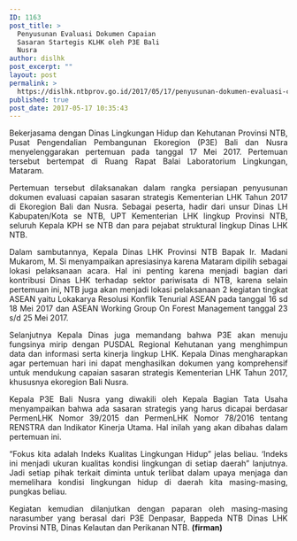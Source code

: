 ```yaml
---
ID: 1163
post_title: >
  Penyusunan Evaluasi Dokumen Capaian
  Sasaran Startegis KLHK oleh P3E Bali
  Nusra
author: dislhk
post_excerpt: ""
layout: post
permalink: >
  https://dislhk.ntbprov.go.id/2017/05/17/penyusunan-dokumen-evaluasi-capaian-sasaran-strategis-klhk-oleh-p3e-bali-nusra/
published: true
post_date: 2017-05-17 10:35:43
---
```

<p style="text-align: justify;">Bekerjasama dengan Dinas Lingkungan Hidup dan Kehutanan Provinsi NTB, Pusat Pengendalian Pembangunan Ekoregion (P3E) Bali dan Nusra menyelenggarakan pertemuan pada tanggal 17 Mei 2017. Pertemuan tersebut bertempat di Ruang Rapat Balai Laboratorium Lingkungan, Mataram.</p>
<p style="text-align: justify;">Pertemuan tersebut dilaksanakan dalam rangka persiapan penyusunan dokumen evaluasi capaian sasaran strategis Kementerian LHK Tahun 2017 di Ekoregion Bali dan Nusra. Sebagai peserta, hadir dari unsur Dinas LH Kabupaten/Kota se NTB, UPT Kementerian LHK lingkup Provinsi NTB, seluruh Kepala KPH se NTB dan para pejabat struktural lingkup Dinas LHK NTB.</p>
<p style="text-align: justify;">Dalam sambutannya, Kepala Dinas LHK Provinsi NTB Bapak Ir. Madani Mukarom, M. Si menyampaikan apresiasinya karena Mataram dipilih sebagai lokasi pelaksanaan acara. Hal ini penting karena menjadi bagian dari kontribusi Dinas LHK terhadap sektor pariwisata di NTB, karena selain pertemuan ini, NTB juga akan menjadi lokasi pelaksanaan 2 kegiatan tingkat ASEAN yaitu Lokakarya Resolusi Konflik Tenurial ASEAN pada tanggal 16 sd 18 Mei 2017 dan ASEAN Working Group On Forest Management tanggal 23 s/d 25 Mei 2017.</p>
<p style="text-align: justify;">Selanjutnya Kepala Dinas juga memandang bahwa P3E akan menuju fungsinya mirip dengan PUSDAL Regional Kehutanan yang menghimpun data dan informasi serta kinerja lingkup LHK. Kepala Dinas mengharapkan agar pertemuan hari ini dapat menghasilkan dokumen yang komprehensif untuk mendukung capaian sasaran strategis Kementerian LHK Tahun 2017, khususnya ekoregion Bali Nusra.</p>
<p style="text-align: justify;">Kepala P3E Bali Nusra yang diwakili oleh Kepala Bagian Tata Usaha menyampaikan bahwa ada sasaran strategis yang harus dicapai berdasar PermenLHK Nomor 39/2015 dan PermenLHK Nomor 78/2016 tentang RENSTRA dan Indikator Kinerja Utama. Hal inilah yang akan dibahas dalam pertemuan ini.</p>
<p style="text-align: justify;">“Fokus kita adalah Indeks Kualitas Lingkungan Hidup” jelas beliau. ‘Indeks ini menjadi ukuran kualitas kondisi lingkungan di setiap daerah” lanjutnya. Jadi setiap pihak terkait diminta untuk terlibat dalam upaya menjaga dan memelihara kondisi lingkungan hidup di daerah kita masing-masing, pungkas beliau.</p>
<p style="text-align: justify;">Kegiatan kemudian dilanjutkan dengan paparan oleh masing-masing narasumber yang berasal dari P3E Denpasar, Bappeda NTB Dinas LHK Provinsi NTB, Dinas Kelautan dan Perikanan NTB. <strong>(firman)</strong></p>
